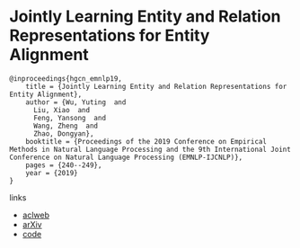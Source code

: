# Jointly Learning Entity and Relation Representations for Entity Alignment

```
@inproceedings{hgcn_emnlp19,
    title = {Jointly Learning Entity and Relation Representations for Entity Alignment},
    author = {Wu, Yuting  and
      Liu, Xiao  and
      Feng, Yansong  and
      Wang, Zheng  and
      Zhao, Dongyan},
    booktitle = {Proceedings of the 2019 Conference on Empirical Methods in Natural Language Processing and the 9th International Joint Conference on Natural Language Processing (EMNLP-IJCNLP)},
    pages = {240--249},
    year = {2019}
}
```

links
- [aclweb](https://www.aclweb.org/anthology/D19-1023/)
- [arXiv](https://arxiv.org/abs/1909.09317)
- [code](https://github.com/StephanieWyt/HGCN-JE-JR)
